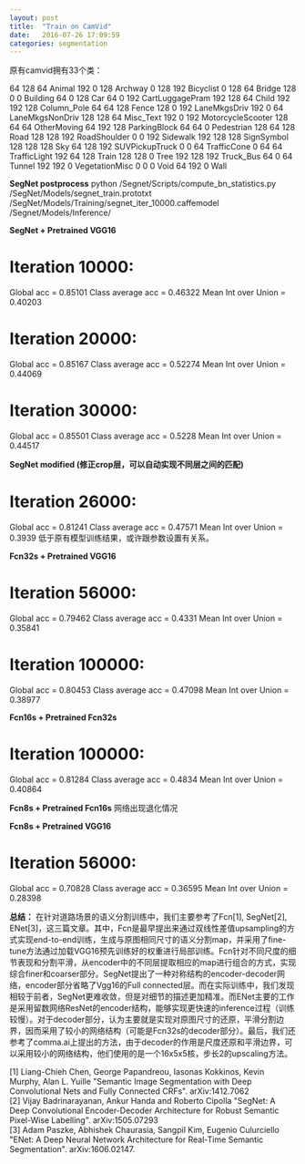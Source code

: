 ```yaml
---
layout: post
title:  "Train on CamVid"
date:   2016-07-26 17:09:59
categories: segmentation
---
```

原有camvid拥有33个类：

64 128 64   Animal
192 0 128   Archway
0 128 192   Bicyclist
0 128 64    Bridge
128 0 0     Building
64 0 128    Car
64 0 192    CartLuggagePram
192 128 64  Child
192 192 128 Column_Pole
64 64 128   Fence
128 0 192   LaneMkgsDriv
192 0 64    LaneMkgsNonDriv
128 128 64  Misc_Text
192 0 192   MotorcycleScooter
128 64 64   OtherMoving
64 192 128  ParkingBlock
64 64 0     Pedestrian
128 64 128  Road
128 128 192 RoadShoulder
0 0 192     Sidewalk
192 128 128 SignSymbol
128 128 128 Sky
64 128 192  SUVPickupTruck
0 0 64      TrafficCone
0 64 64     TrafficLight
192 64 128  Train
128 128 0   Tree
192 128 192 Truck_Bus
64 0 64     Tunnel
192 192 0   VegetationMisc
0 0 0       Void
64 192 0    Wall

**SegNet postprocess**
python /Segnet/Scripts/compute_bn_statistics.py /SegNet/Models/segnet_train.prototxt /SegNet/Models/Training/segnet_iter_10000.caffemodel /Segnet/Models/Inference/




**SegNet + Pretrained VGG16**  
# Iteration 10000:  
Global acc = 0.85101 Class average acc = 0.46322 Mean Int over Union = 0.40203 
# Iteration 20000:  
Global acc = 0.85167 Class average acc = 0.52274 Mean Int over Union = 0.44069 
# Iteration 30000:  
Global acc = 0.85501 Class average acc = 0.5228 Mean Int over Union = 0.44517  

**SegNet modified (修正crop层，可以自动实现不同层之间的匹配)**
# Iteration 26000:
Global acc = 0.81241 Class average acc = 0.47571 Mean Int over Union = 0.3939
低于原有模型训练结果，或许跟参数设置有关系。


**Fcn32s + Pretrained VGG16**
# Iteration 56000:
Global acc = 0.79462 Class average acc = 0.4331 Mean Int over Union = 0.35841
# Iteration 100000:
Global acc = 0.80453 Class average acc = 0.47098 Mean Int over Union = 0.38977

**Fcn16s + Pretrained Fcn32s**
# Iteration 100000:
Global acc = 0.81284 Class average acc = 0.4834 Mean Int over Union = 0.40864

**Fcn8s + Pretrained Fcn16s**
网络出现退化情况

**Fcn8s + Pretrained VGG16**
# Iteration 56000:
Global acc = 0.70828 Class average acc = 0.36595 Mean Int over Union = 0.28398


**总结：**
在针对道路场景的语义分割训练中，我们主要参考了Fcn[1], SegNet[2], ENet[3]，这三篇文章。其中，Fcn是最早提出来通过双线性差值upsampling的方式实现end-to-end训练，生成与原图相同尺寸的语义分割map，并采用了fine-tune方法通过加载VGG16预先训练好的权重进行局部训练。Fcn针对不同尺度的细节表现和分割平滑，从encoder中的不同层提取相应的map进行组合的方式，实现综合finer和coarser部分。SegNet提出了一种对称结构的encoder-decoder网络，encoder部分省略了Vgg16的Full connected层。而在实际训练中，我们发现相较于前者，SegNet更难收敛，但是对细节的描述更加精准。而ENet主要的工作是采用留数网络ResNet的encoder结构，能够实现更快速的inference过程（训练较慢）。对于decoder部分，认为主要就是实现对原图尺寸的还原，平滑分割边界，因而采用了较小的网络结构（可能是Fcn32s的decoder部分）。最后，我们还参考了comma.ai上提出的方法，由于decoder的作用是尺度还原和平滑边界，可以采用较小的网络结构，他们使用的是一个16x5x5核，步长2的upscaling方法。

[1] Liang-Chieh Chen, George Papandreou, Iasonas Kokkinos, Kevin Murphy, Alan L. Yuille "Semantic Image Segmentation with Deep Convolutional Nets and Fully Connected CRFs". arXiv:1412.7062  
[2] Vijay Badrinarayanan, Ankur Handa and Roberto Cipolla "SegNet: A Deep Convolutional Encoder-Decoder Architecture for Robust Semantic Pixel-Wise Labelling". arXiv:1505.07293   
[3] Adam Paszke, Abhishek Chaurasia, Sangpil Kim, Eugenio Culurciello "ENet: A Deep Neural Network Architecture for Real-Time Semantic Segmentation". arXiv:1606.02147.